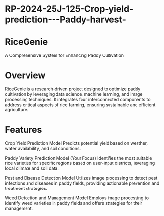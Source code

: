 # RP-2024-25J-125-Crop-yield-prediction---Paddy-harvest-
# RiceGenie
A Comprehensive System for Enhancing Paddy Cultivation

# Overview
RiceGenie is a research-driven project designed to optimize paddy cultivation by leveraging data science, machine learning, and image processing techniques. It integrates four interconnected components to address critical aspects of rice farming, ensuring sustainable and efficient agriculture.

# Features
Crop Yield Prediction Model
Predicts potential yield based on weather, water availability, and soil conditions.
 
Paddy Variety Prediction Model (Your Focus)
Identifies the most suitable rice varieties for specific regions based on user-input districts, leveraging local climate and soil data.

Pest and Disease Detection Model
Utilizes image processing to detect pest infections and diseases in paddy fields, providing actionable prevention and treatment strategies.

Weed Detection and Management Model
Employs image processing to identify weed varieties in paddy fields and offers strategies for their management.


